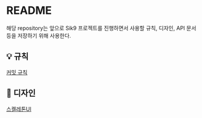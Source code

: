 # README

해당 repository는 앞으로 Sik9 프로젝트를 진행하면서 사용할 규칙, 디자인, API 문서 등을 저장하기 위해 사용한다.

## 💡 규칙

[커밋 규칙](https://github.com/Friend-Maching-Project/docs/blob/master/rules/commit-rules.md)

## 🎨 디자인

[스켈레톤UI](https://github.com/Friend-Maching-Project/docs/blob/master/design/skeletonUI/skeletonUI.md)
